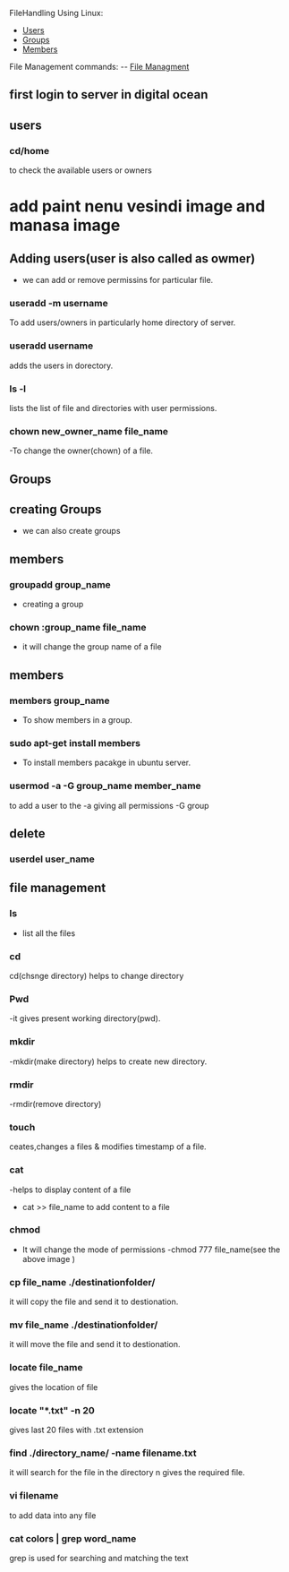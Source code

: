 FileHandling Using Linux:
 - [ Users ](#users)
 - [ Groups ](#groups)
 - [ Members](#members)

 
File Management commands:
 -- [ File Managment ](#file_management)



## first login to server in digital ocean

## users

### cd/home
to check the available users or owners

# add paint nenu vesindi image and manasa image

## Adding users(user is also called as owmer) 
- we can add or remove permissins for particular file.

### useradd -m username
To add users/owners in particularly home directory of server.

### useradd username
adds the users in dorectory.

### ls -l 
lists the list of file and directories with user permissions.

### chown new_owner_name file_name
-To change the owner(chown) of a file.

## Groups

## creating Groups
- we can also create groups 

## members
### groupadd group_name
- creating a group 
### chown :group_name file_name
- it will change the group name of a file

## members
### members group_name 
- To show members in a group.
### sudo apt-get install members
- To install members pacakge in ubuntu server.
### usermod -a -G group_name member_name
to add a user to the 
-a giving all permissions
-G group


## delete
### userdel user_name


## file management
### ls
- list all the  files
### cd
cd(chsnge directory) helps to change directory
### Pwd
-it gives present working directory(pwd).
### mkdir
-mkdir(make directory) helps to create new directory.
### rmdir
-rmdir(remove directory) 
### touch
ceates,changes a files & modifies timestamp of a file.
### cat 
-helps to display content of a file
- cat >> file_name to add content to a file
### chmod
- It will change the mode of permissions
-chmod 777 file_name(see the above image )
### cp file_name ./destinationfolder/
it will copy the file and send it to destionation.
### mv file_name ./destinationfolder/
it will move the file and send it to destionation.
### locate file_name
gives the location of file
### locate "*.txt" -n 20
gives last 20 files with .txt extension
### find ./directory_name/ -name filename.txt
it will search for the file in the directory n gives the required file.

### vi filename
to add data into any file
### cat colors | grep word_name
grep is used for searching and matching the text













